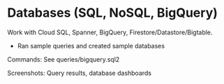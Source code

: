 # Databases (SQL, NoSQL, BigQuery)
Work with Cloud SQL, Spanner, BigQuery, Firestore/Datastore/Bigtable.
- Ran sample queries and created sample databases
  
Commands: See queries/bigquery.sql2

Screenshots: Query results, database dashboards

